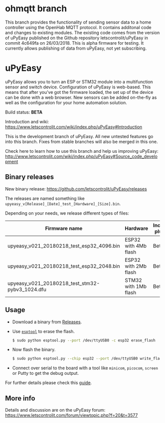 # ohmqtt branch

This branch provides the functionality of sending sensor data to a home controller using the OpenHab MQTT protocol.
It contains additonal code and changes to existing modules. The existing code comes from the version of uPyEasy published on the Github repository 
letscontrolit/uPyEasy in commit 4c649fa  on 26/03/2018.
This is alpha firmware for testing. It currently allows publishing of data from uPyEasy, not yet subscribing.

# uPyEasy

uPyEasy allows you to turn an ESP or STM32 module into a multifunction sensor and switch device. Configuration of uPyEasy is web-based. This means that after you've got the firmware loaded, the set up of the device can be done with a web browser. New sensors can be added on-the-fly as well as the configuration for your home automation solution.

Build status: **BETA**

Introduction and wiki: https://www.letscontrolit.com/wiki/index.php/uPyEasy#Introduction

This is the development branch of uPyEasy. All new untested features go into this branch. Fixes from stable branches will also be merged in this one.

Check here to learn how to use this branch and help us improving uPyEasy: http://www.letscontrolit.com/wiki/index.php/uPyEasy#Source_code_development


## Binary releases

New binary release: https://github.com/letscontrolit/uPyEasy/releases

The releases are named something like `upyeasy_v[Release]_[Date]_test_[Hardware]_[Size].bin`.

Depending on your needs, we release different types of files:

Firmware name                                    | Hardware                | Included plugins            |
-------------------------------------------------|-------------------------|-----------------------------|
upyeasy_v021_20180218_test_esp32_4096.bin        | ESP32 with 4Mb flash    | Beta                        |
upyeasy_v021_20180218_test_esp32_2048.bin        | ESP32 with 2Mb flash    | Beta                        |
upyeasy_v021_20180218_test_stm32-pybv3_1024.dfu  | STM32 with 1Mb flash    | Beta                        |

## Usage

- Download a binary from [Releases](https://github.com/letscontrolit/uPyEasy/releases).
- Use [`esptool`](https://github.com/espressif/esptool) to erase the flash.

  ```bash
  $ sudo python esptool.py --port /dev/ttyUSB0 -c esp32 erase_flash
  ```
- Now flash the binary.

  ```bash
  $ sudo python esptool.py --chip esp32 --port /dev/ttyUSB0 write_flash -z 0x1000 upyeasy_v53_20180106_test_esp32_2048.bin
  ```
- Connect over serial to the board with a tool like `minicom`, `picocom`, `screen` or Putty to get the debug output.

For further details please check this [guide](https://www.letscontrolit.com/forum/viewtopic.php?f=22&t=3906).

## More info

Details and discussion are on the uPyEasy forum: https://www.letscontrolit.com/forum/viewtopic.php?f=20&t=3577
